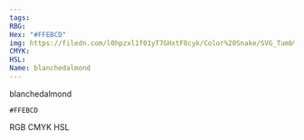 ```yaml
---
tags:
RBG:
Hex: "#FFEBCD"
img: https://filedn.com/l0hpzxl1f01yT7GHxtF8cyk/Color%20Snake/SVG_Tumb%20Mass%20No%20Name/#FFEBCD.svg
CMYK:
HSL:
Name: blanchedalmond
---
```

blanchedalmond
```palette
#FFEBCD
```
RGB
CMYK
HSL